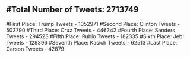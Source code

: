 #Total Number of Tweets: 2713749 
---
#First Place: Trump Tweets - 1052971
#Second Place: Clinton Tweets - 503790
#Third Place: Cruz Tweets - 446342
#Fourth Place: Sanders Tweets - 294523
#Fifth Place: Rubio Tweets - 182335
#Sixth Place: Jeb! Tweets - 128396
#Seventh Place: Kasich Tweets - 62513
#Last Place: Carson Tweets - 42879

